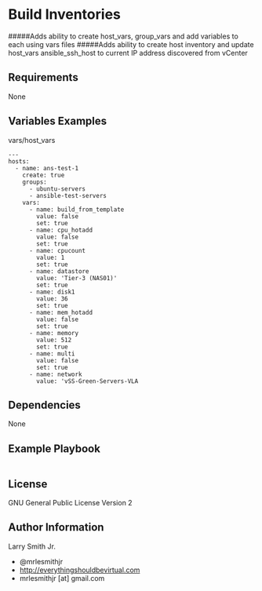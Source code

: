 # Build Inventories
#####Adds ability to create host_vars, group_vars and add variables to each using vars files
#####Adds ability to create host inventory and update host_vars ansible_ssh_host to current IP address discovered from vCenter
## Requirements
None
## Variables Examples
vars/host_vars
````
---
hosts:
  - name: ans-test-1
    create: true
    groups:
      - ubuntu-servers
      - ansible-test-servers
    vars:
      - name: build_from_template
        value: false
        set: true
      - name: cpu_hotadd
        value: false
        set: true
      - name: cpucount
        value: 1
        set: true
      - name: datastore
        value: 'Tier-3 (NAS01)'
        set: true
      - name: disk1
        value: 36
        set: true
      - name: mem_hotadd
        value: false
        set: true
      - name: memory
        value: 512
        set: true
      - name: multi
        value: false
        set: true
      - name: network
        value: 'vSS-Green-Servers-VLA
````
## Dependencies
None
## Example Playbook
````
````
## License
GNU General Public License Version 2

## Author Information
Larry Smith Jr.
- @mrlesmithjr
- http://everythingshouldbevirtual.com
- mrlesmithjr [at] gmail.com
